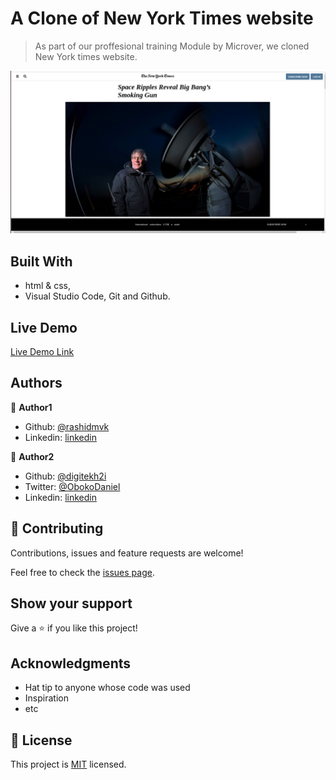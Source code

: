 # A Clone of New York Times website

> As part of our proffesional training Module by Microver, we cloned New York times website.

![screenshot](images/scrn.png)


## Built With

- html & css,
- Visual Studio Code, Git and Github.

## Live Demo
[Live Demo Link](https://rashidmvk.github.io/Rashid-Daniel-The-NewYork-times/)

## Authors

👤 **Author1**

- Github: [@rashidmvk](https://github.com/rashidmvk)
- Linkedin: [linkedin](linkedin.com/in/rashidmvk)

👤 **Author2**

- Github: [@digitekh2i](https://https://github.com/digitekh2i)
- Twitter: [@ObokoDaniel](https://twitter.com/ObokoDaniel)
- Linkedin: [linkedin](http://linkedin.com/in/daniel-dikachi-1luvtek101)

## 🤝 Contributing

Contributions, issues and feature requests are welcome!

Feel free to check the [issues page](issues/).

## Show your support

Give a ⭐️ if you like this project!

## Acknowledgments

- Hat tip to anyone whose code was used
- Inspiration
- etc

## 📝 License

This project is [MIT](lic.url) licensed.

